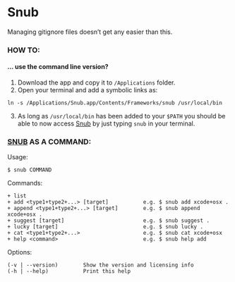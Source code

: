 # Snub
Managing gitignore files doesn’t get any easier than this.

### HOW TO:
#### ... use the command line version?

1. Download the app and copy it to `/Applications` folder.
2. Open your terminal and add a symbolic links as:

  `ln -s /Applications/Snub.app/Contents/Frameworks/snub /usr/local/bin`
  
3. As long as `/usr/local/bin` has been added to your `$PATH` you should be able to now access [Snub](http://snub.ashokgelal.com) by just typing `snub` in your terminal.

### [SNUB](http://snub.ashokgelal.com) AS A COMMAND:

Usage:

    $ snub COMMAND

Commands:

    + list
    + add <type1+type2+...> [target]           e.g. $ snub add xcode+osx .
    + append <type1+type2+...> [target]        e.g. $ snub append xcode+osx .
    + suggest [target]                         e.g. $ snub suggest .
    + lucky [target]                           e.g. $ snub lucky .
    + cat <type1+type2+...>                    e.g. $ snub cat xcode+osx
    + help <command>                           e.g. $ snub help add

Options:

    (-v | --version)        Show the version and licensing info
    (-h | --help)           Print this help
